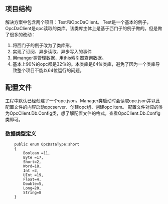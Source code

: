 ## 项目结构
解决方案中包含两个项目：Test和OpcDaClient。
Test是一个基本的例子，OpcDaClient是opc读取的类库。该类库主体上是基于西门子的例子做的。但是做了很多的改动：
1. 将西门子的例子改为了类库形。
2. 实现了订阅、异步读取、异步写入的事件
3. 用manger类管理数据，用this索引器查询数据。
4. 基本上90%的opc都是32位的。本类库是64位类库，避免了因为一个类库导致整个项目不能以64位运行的问题。
## 配置文件
工程中默认已经创建了一个opc.json。Manager类启动时会读取opc.json并以此配置文件的内容启动opcserver、创建opc组、创建opc item。
配置文件对应的类为OpcClient.Db.Config类，想了解配置文件的格式，查看OpcClient.Db.Config类即可。

### 数据类型定义

        public enum OpcDataType:short
        {
            Boolean =11,
            Byte =17,
            Short=2,
            Word=18,
            Int =3,
            UInt =19,
            Float=4,
            Double=5,
            Long=20,
            String=8
        }

